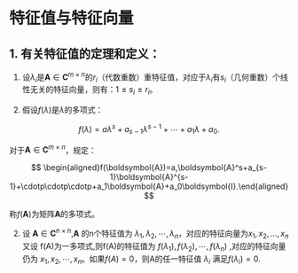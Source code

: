 # 特征值与特征向量


## 1. 有关特征值的定理和定义：

1. 设$\lambda _i$是$\mathbf A \in \mathbf C^{m\times n}$的$r_i$（代数重数）重特征值，对应于$\lambda_i$有$s_i$（几何重数）个线性无关的特征向量，则有：$1\leq s_i\leq r_i$。

2. 假设$f(\lambda)$是$\lambda$的多项式：

$$
f(\lambda)=a\lambda^s+a_{s-1}\lambda^{s-1}+\cdots+a_1\lambda+a_0.
$$

对于$\mathbf A \in \mathbf C^{m\times n}$，规定：

$$  
\begin{aligned}f(\boldsymbol{A})=a,\boldsymbol{A}^s+a_{s-1}\boldsymbol{A}^{s-1}+\cdotp\cdotp\cdotp+a_1\boldsymbol{A}+a_0\boldsymbol{I}.\end{aligned}
$$

称$f(\mathbf A)$为矩阵$\mathbf A$的多项式。

2. 设 $\mathbf A{\in}\mathbf{C}^{n\times n}$,$\mathbf A$ 的n个特征值为 $\lambda_1,\lambda_2,\cdots,\lambda_n$，对应的特征向量为$x_1, x_2,\dots,x_n$又设 f(A)为一多项式,则f(A)的特征值为 $f(\lambda_{1}),f(\lambda_{2}),\cdots,f(\lambda_{n})\:,$对应的特征向量仍为 $x_1,x_2,\cdots,x_n$。如果$f(A)=0$，则A的任一特征值 $\lambda_{i}$ 满足$f(\lambda_i)=0$.





